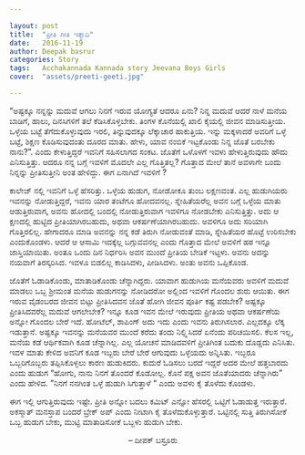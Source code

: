 ```yaml
---

layout: post
title:  "ಪ್ರೀತಿ ಗೀತಿ ಇತ್ಯಾದಿ"
date:   2016-11-19
author: Deepak basrur
categories: Story
tags:	Acchakannada Kannada story Jeevana Boys Girls
cover:  "assets/preeti-geeti.jpg"

---
```


“ಅಷ್ಟಕ್ಕೂ ನನ್ನನ್ನು ಮದುವೆ ಆಗಲು ನಿನಗೆ ಇರುವ ಯೋಗ್ಯತೆ ಆದರೂ ಏನು? ನಿನ್ನ ಮದುವೆ ಆದರೆ ನಾಳೆ ಮನೆಯ ಬಾಡಿಗೆ, ಹಾಲು, ದಿನಸಿಗಳಿಗೆ ತಲೆ ಕೆಡಿಸಿಕೊಳ್ಳಬೇಕು. ತಿಂಗಳ ಕೊನೆಯಲ್ಲಿ ಖಾಲಿ ಕೈಯಲ್ಲಿ ಜೀವನ ಮಾಡಿಸುತ್ತೀಯ. ಒಳ್ಳೆಯ ಬಟ್ಟೆ ತೆಗೆದುಕೊಳ್ಳುವುದು ಇರಲಿ, ತಿನ್ನುವುದಕ್ಕೂ ಲೆಕ್ಕಾಚಾರ ಹಾಕುತ್ತಿಯ. ಇನ್ನು ಮಕ್ಕಳಾದರೆ ಅವರಿಗೆ ಒಳ್ಳೆ ಬಟ್ಟೆ, ಶಿಕ್ಷಣ ಕೊಡಿಸುವುದಂತು ದೂರದ ಮಾತು. ಹೇಳು, ಯಾವ ನಂಬಿಕೆ ಇಟ್ಟಕೊಂಡು ನಿನ್ನ ಜೊತೆ ಬರಬೇಕು ನಾನು?”. ಎಂದು ಕೇಳುತ್ತಿದ್ದರೆ ಇವನಿಗೆ ಸಹಿಸಲಾಗದ ಸಂಕಟ. ಜೊತೆಗೆ ಒಳೊಳಗೆ ಇವಳು ಹೇಳುತ್ತಿರುವುದು ಹೌದು ಎನಿಸುತ್ತಿತ್ತು. ಆದರೂ ನನ್ನ ಬಗ್ಗೆ ಇವಳಿಗೆ ಮೊದಲೇ ಎಲ್ಲ ಗೊತ್ತಿತಲ್ಲ? ಗೊತ್ತಾದ ಮೇಲೆ ತಾನೆ ಅವಳಾಗೇ ಬಂದು ನಿನ್ನನ್ನು ಪ್ರೀತಿಸುತ್ತೀನಿ ಅಂತ ಹೇಳಿದ್ದು. ಈಗ ಏನಾಗಿದೆ ಇವಳಿಗೆ ?

ಕಾಲೇಜ್ ನಲ್ಲಿ ಇವನಿಗೆ ಒಳ್ಳೆ ಹೆಸರಿತ್ತು. ಒಳ್ಳೆಯ ಹುಡುಗ, ನೋಡೋಕೂ ತುಂಬ ಲಕ್ಷಣವಂತ. ಎಲ್ಲ ಹುಡುಗಿಯರು ಇವನನ್ನು ನೋಡುತ್ತಿದ್ದರೆ, ಇವನು ಯಾರ ತಂಟೆಗೂ ಹೋದವನಲ್ಲ. ಸ್ನೇಹಿತೆಯರೆಲ್ಲ ಅವನ ಬಗ್ಗೆ ಒಳ್ಳೆಯ ಮಾತು ಆಡುತ್ತಿರುವಾಗ, ಅವನು ಹೋದಲ್ಲಿ ಬಂದಲ್ಲಿ ನೋಡುತ್ತಿರುವಾಗ ಇವಳಿಗೂ ನೋಡಬೇಕು ಎನಿಸುತ್ತಿತ್ತು. ಅದು ಆ ಕ್ಷಣದಲ್ಲಿ ಹುಟ್ಟಿದ ಪ್ರೀತಿಯಾಗಿರಬಹುದು, ಅಥವಾ ಆಕರ್ಷಣೆಯಾಗಿರಬಹುದು. ಅವಳಿಗೂ ಅದು ಸರಿಯಾಗಿ ಗೊತ್ತಿರಲಿಲ್ಲ. ಹೇಗಾದರೂ ಮಾಡಿ ಅವನನ್ನು ನನ್ನ ಕಡೆ ತಿರುಗಿ ನೋಡುವಂತೆ ಮಾಡಿ, ಸ್ನೇಹಿತೆಯರ ಹೊಟ್ಟೆ ಉರಿಸಬೇಕು ಎಂದುಕೊಂಡಳು. ಆದರೆ ಆ ಆಸಾಮಿ ಇದಕ್ಕೆಲ್ಲ ಬಗ್ಗುವವನಲ್ಲ ಎಂದು ಗೊತ್ತಾದ ಮೇಲೆ ಅವಳಿಗೆ ಹಠ ಇನ್ನೂ ಜಾಸ್ತಿಯಾಯಿತು. ಅಂತೂ ಒಂದು ದಿನ ನಿರ್ಧರಿಸಿ ಅವನ ಮುಂದೆ ಪ್ರೀತಿಯ ಬೇಡಿಕೆ ಇಟ್ಟಳು. ಅವನು ಅದನ್ನು ನಯವಾಗೆ ತಿರಸ್ಕರಿಸಿದ. ಇವಳೂ ಬಿಡಲಿಲ್ಲ ಕಾಡಿಸಿದಳು, ಪೀಡಿಸಿದಳು. ಅಂತು ಅವನು ಒಪ್ಪಿಕೊಂಡ.

ಜೊತೆಗೆ ಓಡಾಡಿಕೊಂಡು, ಮಾತಾಡಿಕೊಂಡು ಚೆನ್ನಾಗಿದ್ದರು. ಯಾವಾಗ ಹುಡುಗಿಯ ಮನೆಯವರು ಅವಳಿಗೆ ಮದುವೆ ಮಾಡಲು ಒಬ್ಬ ಶ್ರೀಮಂತ ಮನೆಯ ಹುಡುಗನನ್ನು ನೋಡಿದರೋ ಅಲ್ಲಿಂದ ಇವಳಿಗೆ ಗೊಂದಲ ಶುರು ಆಯಿತು. ಈಗ ಇರುವ ವೈಡಂಬರದ ಜೀವನ ಬಿಟ್ಟು ಪ್ರೀತಿಸಿದವನ ಜೊತೆ ಹೋಗಿ ಜೀವನ ಪೂರ್ತಿ ಕಷ್ಟ ಪಡಬೇಕ? ಅಷ್ಟಕ್ಕೂ ಪ್ರೀತಿಸಿದವರೆಲ್ಲ ಮದುವೆ ಆಗಲೇಬೇಕ? ಇನ್ನೂ ಕೂಡ ಇವನ ಮೇಲೆ ಇರುವುದು ಪ್ರೀತಿಯ ಅಥವಾ ಆಕರ್ಷಣೆಯ ಅನ್ನೋ ಗೊಂದಲ ಬೇರೆ ಇದೆ. ಹೋಟೆಲ್, ಶಾಪಿಂಗ್ ಅದು ಇದು ಎಂದು ಇವನು ತಿರುಗಿಸಲಾರ. ಎಲ್ಲದಕ್ಕೂ ಲೆಕ್ಕ ಇಡುತ್ತಾನೆ. ಅಷ್ಟಕ್ಕೂ ಇವನನ್ನು ಮನೆಯವರ ಮುಂದೆ ಕರೆದು ತಂದು ನಿಲ್ಲ್ಲಿಸಿದರೆ ಏನೆಂದು ಪರಿಚಯಿಸಲಿ. ಕೆಲಸ ಇಲ್ಲ, ಮನೆಯ ಕಡೆ ಆರ್ಥಿಕವಾಗಿ ಕೂಡ ಚೆನ್ನಾಗಿಲ್ಲ. ಎಲ್ಲ ಯೋಚನೆ ಮಾಡಿದವಳಿಗೆ ಪ್ರೀತಿಗಿಂತ ಬದುಕು ದೊಡ್ಡದು ಎನಿಸಿತು. ಇವಳ ಮಾತು ಕೇಳಿದ ಅವನಿಗೆ ಕೂಡ ಇಬ್ಬರು ಬೇರೆ ಬೇರೆ ಆಗುವುದು ಒಳ್ಳೆಯದು ಅನ್ನಿಸಿತು. ಇಬ್ಬರೂ ಒಬ್ಬರಿಗೊಬ್ಬರು ತಪ್ಪಿಸಿಕೊಳ್ಳಲು ಕಾರಣ ಹುಡುಕಿದರು. ಕುದುರೆ ಓಡಿಸಲು ಬರದೆ ಇದ್ದರೆ ಅದರ ಮೇಲೆ ಹತ್ತಬಾರದು ಎಂದು ಹುಡುಗ “ಹೋಗು, ನಾನು ನಿನಗೆ ತೊಂದರೆ ಕೊಡೋಲ್ಲ. ಕೊನೆ ಪಕ್ಷ ಅವನ ಜೊತೆಯಾದರು ಚೆನ್ನಾಗಿರು” ಎಂದು ಹೇಳಿದ. ”ನಿನಗೆ ನನಗಿಂತ ಒಳ್ಳೆ ಹುಡುಗಿ ಸಿಗುತ್ತಾಳೆ “ ಎಂದು ಅವಳು ಕೈ ತೊಳೆದು ಕೊಂಡಳು.

ಈಗ ಇಲ್ಲಿ ಆಗುತ್ತಿರುವುದು ಇಷ್ಟೇ. ಪ್ರೀತಿ ಅನ್ನೋ ಬದಲು ಕಮಿಟ್ ಎನ್ನೋ ಹೆಸರಲ್ಲಿ ಒಟ್ಟಿಗೆ ಓಡಾಡುತ್ತ ಇರುತ್ತಾರೆ. ಅಕಸ್ಮಾತ್ ಮನಸ್ತಾಪ ಬಂದರೆ ಬ್ರೇಕ್ ಅಪ್ ಎಂದು ನೀಟಾಗಿ ಕೈ ತೊಳೆದುಕೊಳ್ಳುತ್ತಾರೆ. ಒಟ್ಟಿನಲ್ಲಿ ಸುತ್ತಿ ತಿರುಗಿಸೋಕೆ ಒಬ್ಬ ಹುಡುಗ ಬೇಕು, ಮುಟ್ಟಿ ಮಾತಾಡಿಸೋಕೆ ಒಬ್ಬಳು ಹುಡುಗಿ ಬೇಕು.

<p align="center">– ದೀಪಕ್ ಬಸ್ರೂರು</p>
